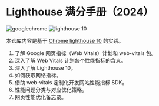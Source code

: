 # Lighthouse 满分手册（2024）

![googlechrome](https://img.shields.io/badge/Google_Chrome-4285F4?logo=googlechrome&labelColor=263238)
![lighthouse 10](https://img.shields.io/badge/Lighthouse_10-F44B21?logo=lighthouse&labelColor=263238)

本仓库内容是基于 [Chrome lighthouse 10](https://developer.chrome.com/docs/lighthouse/performance/performance-scoring?hl=zh-cn) 的实践。

1. 了解 Google 网页指标（Web Vitals）计划和 web-vitals 包。
2. 深入了解 Web Vitals 计划各个性能指标的含义。
3. 深入了解 Lighthouse 10。
4. 如何获取网络指标。
5. 借助 web-vitals 定制化开发网站性能指标 SDK。
6. 性能问题分类与对应优化策略。
7. 网页性能优化备忘录。
